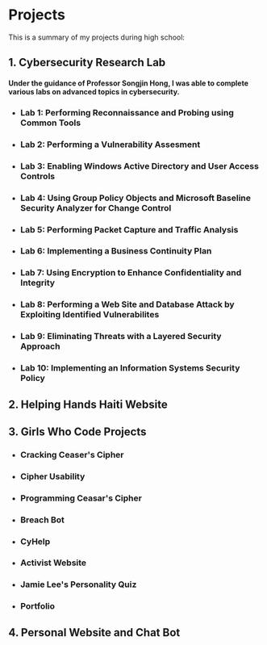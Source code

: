 # Projects
This is a summary of my projects during high school:
## 1. Cybersecurity Research Lab
#### Under the guidance of Professor Songjin Hong, I was able to complete various labs on advanced topics in cybersecurity. 
+ ### Lab 1: Performing Reconnaissance and Probing using Common Tools
+ ### Lab 2: Performing a Vulnerability Assesment
+ ### Lab 3: Enabling Windows Active Directory and User Access Controls
+ ### Lab 4: Using Group Policy Objects and Microsoft Baseline Security Analyzer for Change Control
+ ### Lab 5: Performing Packet Capture and Traffic Analysis
+ ### Lab 6: Implementing a Business Continuity Plan
+ ### Lab 7: Using Encryption to Enhance Confidentiality and Integrity
+ ### Lab 8: Performing a Web Site and Database Attack by Exploiting Identified Vulnerabilites
+ ### Lab 9: Eliminating Threats with a Layered Security Approach
+ ### Lab 10: Implementing an Information Systems Security Policy
## 2. Helping Hands Haiti Website
## 3. Girls Who Code Projects
+ ### Cracking Ceaser's Cipher
+ ### Cipher Usability
+ ### Programming Ceasar's Cipher
+ ### Breach Bot
+ ### CyHelp
+ ### Activist Website
+ ### Jamie Lee's Personality Quiz
+ ### Portfolio
## 4. Personal Website and Chat Bot
